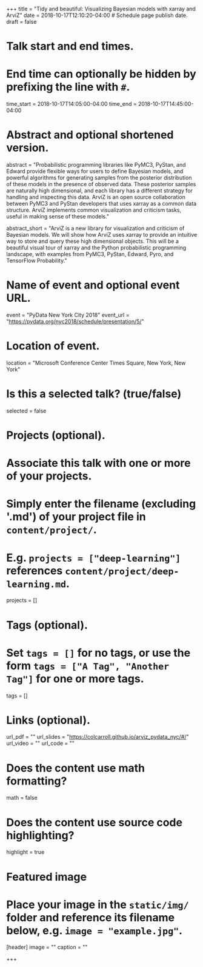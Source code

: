 +++
title = "Tidy and beautiful: Visualizing Bayesian models with xarray and ArviZ"
date = 2018-10-17T12:10:20-04:00  # Schedule page publish date.
draft = false

# Talk start and end times.
#   End time can optionally be hidden by prefixing the line with `#`.
time_start = 2018-10-17T14:05:00-04:00
time_end = 2018-10-17T14:45:00-04:00

# Abstract and optional shortened version.
abstract = "Probabilistic programming libraries like PyMC3, PyStan, and Edward provide flexible ways for users to define Bayesian models, and powerful algorithms for generating samples from the posterior distribution of these models in the presence of observed data. These posterior samples are naturally high dimensional, and each library has a different strategy for handling and inspecting this data. ArviZ is an open source collaboration between PyMC3 and PyStan developers that uses xarray as a common data structure. ArviZ implements common visualization and criticism tasks, useful in making sense of these models."

abstract_short = "ArviZ is a new library for visualization and criticism of Bayesian models. We will show how ArviZ uses xarray to provide an intuitive way to store and query these high dimensional objects. This will be a beautiful visual tour of xarray and the Python probabilistic programming landscape, with examples from PyMC3, PyStan, Edward, Pyro, and TensorFlow Probability."

# Name of event and optional event URL.
event = "PyData New York City 2018"
event_url = "https://pydata.org/nyc2018/schedule/presentation/5/"

# Location of event.
location = "Microsoft Conference Center Times Square, New York, New York"

# Is this a selected talk? (true/false)
selected = false

# Projects (optional).
#   Associate this talk with one or more of your projects.
#   Simply enter the filename (excluding '.md') of your project file in `content/project/`.
#   E.g. `projects = ["deep-learning"]` references `content/project/deep-learning.md`.
projects = []

# Tags (optional).
#   Set `tags = []` for no tags, or use the form `tags = ["A Tag", "Another Tag"]` for one or more tags.
tags = []

# Links (optional).
url_pdf = ""
url_slides = "https://colcarroll.github.io/arviz_pydata_nyc/#/"
url_video = ""
url_code = ""

# Does the content use math formatting?
math = false

# Does the content use source code highlighting?
highlight = true

# Featured image
# Place your image in the `static/img/` folder and reference its filename below, e.g. `image = "example.jpg"`.
[header]
image = ""
caption = ""

+++
